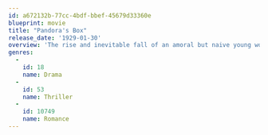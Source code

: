 ```yaml
---
id: a672132b-77cc-4bdf-bbef-45679d33360e
blueprint: movie
title: "Pandora's Box"
release_date: '1929-01-30'
overview: 'The rise and inevitable fall of an amoral but naive young woman whose insouciant eroticism inspires lust and violence in those around her.'
genres:
  -
    id: 18
    name: Drama
  -
    id: 53
    name: Thriller
  -
    id: 10749
    name: Romance
---
```

